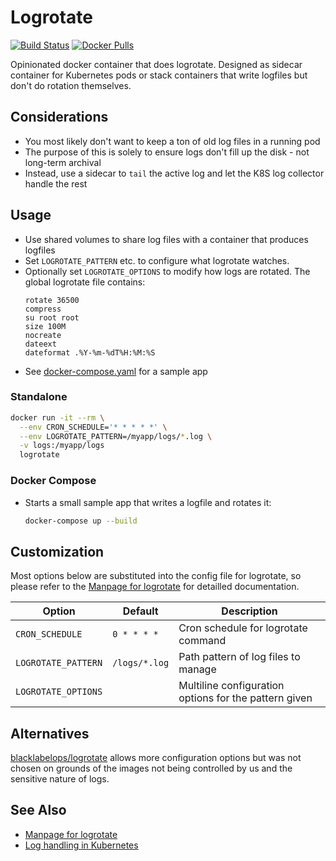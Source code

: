 # Logrotate
[![Build Status](https://img.shields.io/travis/graffic/logrotate?style=flat)](https://travis-ci.org/graffic/logrotate)
[![Docker Pulls](https://img.shields.io/docker/pulls/graffic/logrotate?style=flat&color=blue)](https://hub.docker.com/r/graffic/logrotate)

Opinionated docker container that does logrotate. Designed as sidecar container for Kubernetes pods or stack containers that write logfiles but don't do rotation themselves.

## Considerations

- You most likely don't want to keep a ton of old log files in a running pod
- The purpose of this is solely to ensure logs don't fill up the disk - not long-term archival
- Instead, use a sidecar to `tail` the active log and let the K8S log collector handle the rest

## Usage

- Use shared volumes to share log files with a container that produces logfiles
- Set `LOGROTATE_PATTERN` etc. to configure what logrotate watches.
- Optionally set `LOGROTATE_OPTIONS` to modify how logs are rotated. The global logrotate file contains:
  ```
  rotate 36500
  compress
  su root root
  size 100M
  nocreate
  dateext
  dateformat .%Y-%m-%dT%H:%M:%S
  ```
- See [docker-compose.yaml](docker-compose.yaml) for a sample app

### Standalone

```sh
docker run -it --rm \
  --env CRON_SCHEDULE='* * * * *' \
  --env LOGROTATE_PATTERN=/myapp/logs/*.log \
  -v logs:/myapp/logs
  logrotate
```

### Docker Compose

- Starts a small sample app that writes a logfile and rotates it:

  ```sh
  docker-compose up --build
  ```

## Customization

Most options below are substituted into the config file for logrotate, so please refer to the
[Manpage for logrotate](https://linux.die.net/man/8/logrotate) for detailled documentation.

|Option|Default|Description|
|------|-------|-----------|
|`CRON_SCHEDULE`|`0 * * * *`|Cron schedule for logrotate command|
|`LOGROTATE_PATTERN`|`/logs/*.log`|Path pattern of log files to manage|
|`LOGROTATE_OPTIONS`| |Multiline configuration options for the pattern given|


## Alternatives

[blacklabelops/logrotate](https://github.com/blacklabelops/logrotate) allows more configuration
options but was not chosen on grounds of the images not being controlled by us and the sensitive
nature of logs.

## See Also

- [Manpage for logrotate](https://linux.die.net/man/8/logrotate)
- [Log handling in Kubernetes](https://kubernetes.io/docs/concepts/cluster-administration/logging/)
